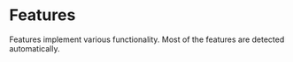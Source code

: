 # Features

Features implement various functionality. Most of the features are detected automatically.
